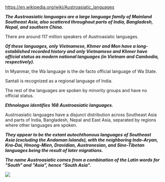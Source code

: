 https://en.wikipedia.org/wiki/Austroasiatic_languages

***The Austroasiatic languages are a large language family of Mainland Southeast Asia, also scattered throughout parts of India, Bangladesh, Nepal, and southern China.*** 

There are around 117 million speakers of Austroasiatic languages.

***Of these languages, only Vietnamese, Khmer and Mon have a long-established recorded history and only Vietnamese and Khmer have official status as modern national languages (in Vietnam and Cambodia, respectively).*** 

In Myanmar, the Wa language is the de facto official language of Wa State. 

Santali is recognized as a regional language of India. 

The rest of the languages are spoken by minority groups and have no official status.


***Ethnologue identifies 168 Austroasiatic languages.***

Austroasiatic languages have a disjunct distribution across Southeast Asia and parts of India, Bangladesh, Nepal and East Asia, separated by regions where other languages are spoken. 

***They appear to be the extant autochthonous languages of Southeast Asia (excluding the Andaman Islands), with the neighboring Indo-Aryan, Kra–Dai, Hmong-Mien, Dravidian, Austronesian, and Sino-Tibetan languages being the result of later migrations.***


***The name Austroasiatic comes from a combination of the Latin words for "South" and "Asia", hence "South Asia".***


![](https://upload.wikimedia.org/wikipedia/commons/8/8e/Austroasiatic-en.svg)





